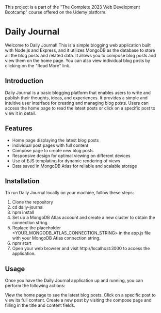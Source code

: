 This project is a part of the "The Complete 2023 Web Development Bootcamp" course offered on the Udemy platform.

# Daily Journal

Welcome to Daily Journal! This is a simple blogging web application built with Node.js and Express, and it utilizes MongoDB as the database to store all the blog posts and related data. It allows you to compose blog posts and view them on the home page. You can also view individual blog posts by clicking on the "Read More" link.

## Introduction

Daily Journal is a basic blogging platform that enables users to write and publish their thoughts, ideas, and experiences. It provides a simple and intuitive user interface for creating and managing blog posts. Users can access the home page to read the latest posts or click on a specific post to view it in detail.

## Features

- Home page displaying the latest blog posts
- Individual post pages with full content
- Compose page to create new blog posts
- Responsive design for optimal viewing on different devices
- Use of EJS templating for dynamic rendering of views
- Data saved in MongoDB Atlas for reliable and scalable storage

## Installation

To run Daily Journal locally on your machine, follow these steps:

1. Clone the repository
2. cd daily-journal
3. npm install
4. Set up a MongoDB Atlas account and create a new cluster to obtain the connection string.
5. Replace the placeholder <YOUR_MONGODB_ATLAS_CONNECTION_STRING> in the app.js file with your MongoDB Atlas connection string.
6. npm start
7. Open your web browser and visit http://localhost:3000 to access the application.

## Usage

Once you have the Daily Journal application up and running, you can perform the following actions:

View the home page to see the latest blog posts.
Click on a specific post to view its full content.
Create a new post by visiting the compose page and filling in the title and content fields.
